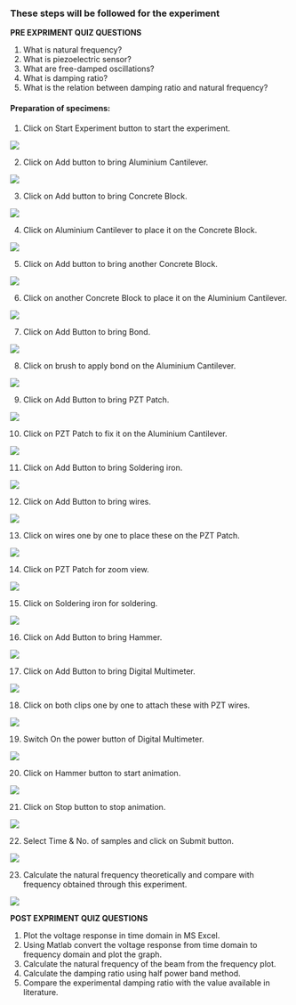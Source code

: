 ### These steps will be followed for the experiment

**PRE EXPRIMENT QUIZ QUESTIONS**
	
1) What is natural frequency?
2) What is piezoelectric sensor?
3) What are free-damped oscillations?
4) What is damping ratio?
5) What is the relation between damping ratio and natural frequency?

#### Preparation of specimens:

1. Click on Start Experiment button to start the experiment.

<img src="images/pr1.png"/>

2. Click on Add button to bring Aluminium Cantilever.

<img src="images/pr2.png"/>

3. Click on Add button to bring Concrete Block.

<img src="images/pr3.png"/>

4. Click on Aluminium Cantilever to place it on the Concrete Block.

<img src="images/pr4.png"/>

5. Click on Add button to bring another Concrete Block.

<img src="images/pr5.png"/>

6. Click on another Concrete Block to place it on the Aluminium Cantilever.

<img src="images/pr6.png"/>

7. Click on Add Button to bring Bond.

<img src="images/pr7.png"/>

8. Click on brush to apply bond on the Aluminium Cantilever.

<img src="images/pr8.png"/>

9. Click on Add Button to bring PZT Patch.

<img src="images/pr9.png"/>

10. Click on PZT Patch to fix it on the Aluminium Cantilever.

<img src="images/pr10.png"/>

11. Click on Add Button to bring Soldering iron.

<img src="images/pr11.png"/>

12. Click on Add Button to bring wires.

<img src="images/pr12.png"/>

13. Click on wires one by one to place these on the PZT Patch.

<img src="images/pr13.png"/>

14. Click on PZT Patch for zoom view.

<img src="images/pr14.png"/>

15. Click on Soldering iron for soldering.

<img src="images/pr15.png"/>

16. Click on Add Button to bring Hammer.

<img src="images/pr16.png"/>

17. Click on Add Button to bring Digital Multimeter.

<img src="images/pr17.png"/>

18. Click on both clips one by one to attach these with PZT wires.

<img src="images/pr18.png"/>

19. Switch On the power button of Digital Multimeter.

<img src="images/pr19.png"/>

20. Click on Hammer button to start animation.

<img src="images/pr20.png"/>

21. Click on Stop button to stop animation.

<img src="images/pr21.png"/>

22. Select Time & No. of samples and click on Submit button.

<img src="images/pr22.png"/>

23. Calculate the natural frequency theoretically and compare with frequency obtained through this experiment.

<img src="images/pr23.png"/>

**POST EXPRIMENT QUIZ QUESTIONS**

1) Plot the voltage response in time domain in MS Excel.
2) Using Matlab convert the voltage response from time domain to
frequency domain and plot the graph.
3) Calculate the natural frequency of the beam from the frequency plot.
4) Calculate the damping ratio using half power band method.
5) Compare the experimental damping ratio with the value available in
literature.
